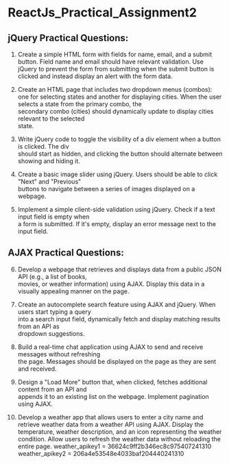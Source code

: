 # ReactJs_Practical_Assignment2

## jQuery Practical Questions:  

1. Create a simple HTML form with fields for name, email, and a submit button. Field name 
and  email should have relevant validation. Use jQuery to prevent the form from submitting 
when  the submit button is clicked and instead display an alert with the form data. 

2. Create an HTML page that includes two dropdown menus (combos): one for selecting states 
and  another for displaying cities. When the user selects a state from the primary combo, the  
secondary combo (cities) should dynamically update to display cities relevant to the selected  
state.  

3. Write jQuery code to toggle the visibility of a div element when a button is clicked. The div  
should start as hidden, and clicking the button should alternate between showing and hiding 
it. 

4. Create a basic image slider using jQuery. Users should be able to click "Next" and "Previous"  
buttons to navigate between a series of images displayed on a webpage.  

5. Implement a simple client-side validation using jQuery. Check if a text input field is empty when  
a form is submitted. If it's empty, display an error message next to the input field.

## AJAX Practical Questions:  

6. Develop a webpage that retrieves and displays data from a public JSON API (e.g., a list of books,  
movies, or weather information) using AJAX. Display this data in a visually appealing manner 
on  the page.  

7. Create an autocomplete search feature using AJAX and jQuery. When users start typing a query  
into a search input field, dynamically fetch and display matching results from an API as  
dropdown suggestions.  

8. Build a real-time chat application using AJAX to send and receive messages without refreshing  
the page. Messages should be displayed on the page as they are sent and received. 

9. Design a "Load More" button that, when clicked, fetches additional content from an API and  
appends it to an existing list on the webpage. Implement pagination using AJAX. 
 
10. Develop a weather app that allows users to enter a city name and retrieve weather data from 
a weather API using AJAX. Display the temperature, weather description, and an icon 
representing  the weather condition. Allow users to refresh the weather data without reloading 
the entire  page.
weather_apikey1 = 36624c9ff2b346ec8c975407241310
weather_apikey2 = 206a4e53548e4033baf204440241310

